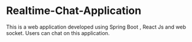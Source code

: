 # Realtime-Chat-Application
This is a web application developed using Spring Boot  , React Js  and web socket. Users can chat on this application.
